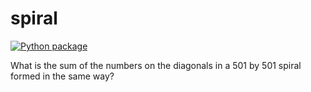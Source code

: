 # spiral

[![Python package](https://github.com/vcu-Sweetrr/spiral/actions/workflows/pytest.yml/badge.svg)](https://github.com/vcu-Sweetrr/spiral/actions/workflows/pytest.yml)

What is the sum of the numbers on the diagonals in a 501 by 501 spiral formed in the same way?
